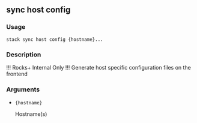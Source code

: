 ## sync host config

### Usage

`stack sync host config {hostname}...`

### Description

!!! Rocks+ Internal Only !!!
	Generate host specific configuration files
	on the frontend

### Arguments

* `{hostname}`

   Hostname(s)



